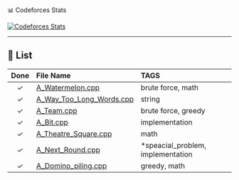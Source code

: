 📊 Codeforces Stats

[![Codeforces Stats](https://codeforces-readme-stats.vercel.app/api/card?username=MatrixIIIT)](https://codeforces.com/profile/MatrixIIIT&theme=dark)

---

## 📁 List

| Done | File Name                                      | TAGS                                       |
|:----:|:-----------------------------------------------|:--------------------------------------------|
| ✓    | [A_Watermelon.cpp](https://codeforces.com/problemset/problem/4/A)| brute force, math |
| ✓    | [A_Way_Too_Long_Words.cpp](https://codeforces.com/problemset/problem/71/A)| string |
| ✓    | [A_Team.cpp](https://codeforces.com/problemset/problem/231/A)| brute force, greedy |
| ✓    | [A_Bit.cpp](https://codeforces.com/problemset/problem/282/A)| implementation |
| ✓    | [A_Theatre_Square.cpp](https://codeforces.com/problemset/problem/1/A)| math |
| ✓    | [A_Next_Round.cpp](https://codeforces.com/problemset/problem/158/A)| *speacial_problem, implementation |
| ✓    | [A_Domino_piling.cpp](https://codeforces.com/problemset/problem/50/A)| greedy, math |
